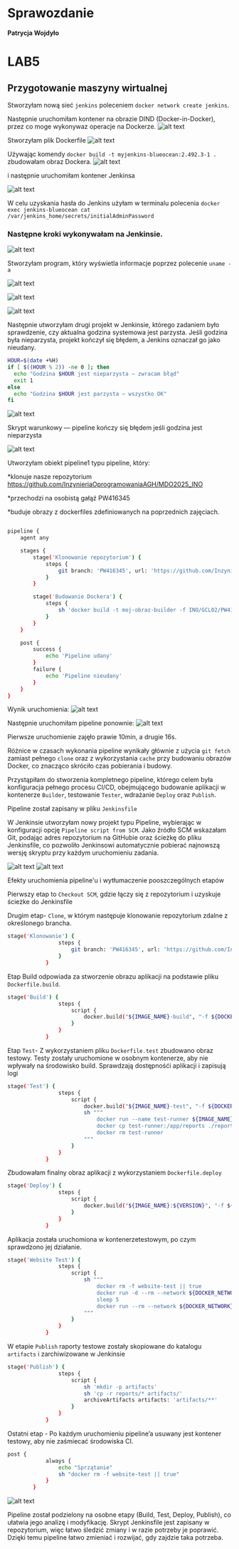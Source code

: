 # Sprawozdanie 

**Patrycja Wojdyło**

# LAB5
## Przygotowanie maszyny wirtualnej

Stworzyłam nową sieć `jenkins` poleceniem `docker network create jenkins`. 

Następnie uruchomiłam kontener  na obrazie DIND (Docker-in-Docker), przez co moge wykonywaz operacje na Dockerze.
![alt text](<ss3/Zrzut ekranu 2025-05-10 212912.png>)

Stworzyłam plik Dockerfile
![alt text](<ss2/Zrzut ekranu 2025-04-28 185637.png>)

Używając komendy `docker build -t myjenkins-blueocean:2.492.3-1 .` zbudowałam obraz Dockera.
![alt text](<ss3/Zrzut ekranu 2025-05-10 213131.png>)

i następnie uruchomiłam kontener Jenkinsa 

![alt text](<ss3/Zrzut ekranu 2025-05-10 213347.png>)

W celu uzyskania hasła do Jenkins użyłam w terminalu polecenia `docker exec jenkins-blueocean cat /var/jenkins_home/secrets/initialAdminPassword`

### Następne kroki wykonywałam na Jenkinsie.
![alt text](<ss2/Zrzut ekranu 2025-04-28 191749.png>)

Stworzyłam program, który wyświetla informacje poprzez polecenie `uname -a`

![alt text](<ss2/Zrzut ekranu 2025-04-28 192432.png>)

![alt text](<ss2/Zrzut ekranu 2025-04-28 200750.png>)


![alt text](<ss2/Zrzut ekranu 2025-04-28 201132.png>)

Następnie utworzyłam drugi projekt w Jenkinsie, którego zadaniem było sprawdzenie, czy aktualna godzina systemowa jest parzysta. Jeśli godzina była nieparzysta, projekt kończył się błędem, a Jenkins oznaczał go jako nieudany.

```bash
HOUR=$(date +%H)
if [ $((HOUR % 2)) -ne 0 ]; then
  echo "Godzina $HOUR jest nieparzysta – zwracam błąd"
  exit 1
else
  echo "Godzina $HOUR jest parzysta – wszystko OK"
fi
```
![alt text](<ss2/Zrzut ekranu 2025-04-28 200845.png>)

Skrypt warunkowy — pipeline kończy się błędem jeśli godzina jest nieparzysta

![alt text](<ss2/Zrzut ekranu 2025-04-28 211808.png>)

Utworzyłam obiekt pipeline1 typu pipeline, który:

*klonuje nasze repozytorium https://github.com/InzynieriaOprogramowaniaAGH/MDO2025_INO

*przechodzi na osobistą gałąź PW416345

*buduje obrazy z dockerfiles zdefiniowanych na poprzednich zajęciach.

```bash

pipeline {
    agent any

    stages {
        stage('Klonowanie repozytorium') {
            steps {
                git branch: 'PW416345', url: 'https://github.com/InzynieriaOprogramowaniaAGH/MDO2025_INO.git'
            }
        }

        stage('Budowanie Dockera') {
            steps {
                sh 'docker build -t moj-obraz-builder -f INO/GCL02/PW416345/Sprawozdanie1/Dockerfile.build .'
            }
        }
    }

    post {
        success {
            echo 'Pipeline udany'
        }
        failure {
            echo 'Pipeline nieudany'
        }
    }
}
```
Wynik uruchomienia:
![alt text](<ss3/Zrzut ekranu 2025-05-10 234050.png>)

Następnie uruchomiłam pipeline ponownie:
![alt text](<ss3/Zrzut ekranu 2025-05-10 234213.png>)

Pierwsze uruchomienie zajęło prawie 10min, a drugie 16s. 

Różnice w czasach wykonania pipeline wynikały głównie z użycia `git fetch` zamiast pełnego `clone` oraz z wykorzystania `cache` przy budowaniu obrazów Docker, co znacząco skróciło czas pobierania i budowy.


Przystąpiłam do stworzenia kompletnego pipeline, którego celem była konfiguracja pełnego procesu CI/CD, obejmującego budowanie aplikacji w kontenerze `Builder`, testowanie `Tester`, wdrażanie `Deploy` oraz `Publish`.

Pipeline został zapisany w pliku `Jenkinsfile`

W Jenkinsie utworzyłam nowy projekt typu Pipeline, wybierając w konfiguracji opcję `Pipeline script from SCM`. Jako źródło SCM wskazałam Git, podając adres repozytorium na GitHubie oraz ścieżkę do pliku Jenkinsfile, co pozwoliło Jenkinsowi automatycznie pobierać najnowszą wersję skryptu przy każdym uruchomieniu zadania.

![alt text](<ss3/Zrzut ekranu 2025-05-11 000228.png>)
![alt text](<ss3/Zrzut ekranu 2025-05-11 000311.png>)


Efekty uruchomienia pipeline'u i wytłumaczenie pooszczególnych etapów

Pierwszy etap to `Checkout SCM`, gdzie łączy się z repozytorium i uzyskuje ścieżke do Jenkinsfile

Drugim etap- `Clone`, w którym następuje klonowanie repozytorium zdalne z określonego brancha.

```bash
stage('Klonowanie') {
                steps {
                    git branch: 'PW416345', url: 'https://github.com/InzynieriaOprogramowaniaAGH/MDO2025_INO.git' 
                }
            }
```

Etap Build odpowiada za stworzenie obrazu aplikacji na podstawie pliku `Dockerfile.build`. 

```bash
stage('Build') {
                steps {
                    script {
                        docker.build("${IMAGE_NAME}-build", "-f ${DOCKERFILES_DIR}/Dockerfile.build .")
                    }
                }
            }
```

Etap `Test`- Z wykorzystaniem pliku `Dockerfile.test` zbudowano obraz testowy. Testy zostały uruchomione w osobnym kontenerze, aby nie wpływały na środowisko build. Sprawdzają dostępnośći aplikacji i zapisują logi

```bash
stage('Test') {
                steps {
                    script {
                        docker.build("${IMAGE_NAME}-test", "-f ${DOCKERFILES_DIR}/Dockerfile.test .")
                        sh """
                            docker run --name test-runner ${IMAGE_NAME}-test || true
                            docker cp test-runner:/app/reports ./reports
                            docker rm test-runner
                        """
                    }
                }
            }
```
Zbudowałam finalny obraz aplikacji z wykorzystaniem `Dockerfile.deploy`
```bash
stage('Deploy') {
                steps {
                    script {
                        docker.build("${IMAGE_NAME}:${VERSION}", "-f ${DOCKERFILES_DIR}/Dockerfile.deploy .")
                    }
                }
            }
```

Aplikacja została uruchomiona w kontenerzetestowym, po czym sprawdzono jej działanie.

```bash
stage('Website Test') {
                steps {
                    script {
                        sh """
                            docker rm -f website-test || true
                            docker run -d --rm --network ${DOCKER_NETWORK} --name website-test ${IMAGE_NAME}:${VERSION}
                            sleep 5
                            docker run --rm --network ${DOCKER_NETWORK} curlimages/curl:latest http://website-test:8000
                        """
                    }
                }
            }

```

W etapie `Publish` raporty testowe zostały skopiowane do katalogu `artifacts` i zarchiwizowane w Jenkinsie

```bash
stage('Publish') {
                steps {
                    script {
                        sh 'mkdir -p artifacts'
                        sh 'cp -r reports/* artifacts/'
                        archiveArtifacts artifacts: 'artifacts/**'
                    }
                }
            }
```
Ostatni etap - Po każdym uruchomieniu pipeline’a usuwany jest kontener testowy, aby nie zaśmiecać środowiska CI.
```bash
post {
            always {
                echo "Sprzątanie" 
                sh "docker rm -f website-test || true"
            }
        }

```

![alt text](<ss3/Zrzut ekranu 2025-05-11 002818.png>)

Pipeline został podzielony na osobne etapy (Build, Test, Deploy, Publish), co ułatwia jego analizę i modyfikację.
Skrypt Jenkinsfile jest zapisany w repozytorium, więc łatwo śledzić zmiany i w razie potrzeby je poprawić.
Dzięki temu pipeline łatwo zmieniać i rozwijać, gdy zajdzie taka potrzeba.

